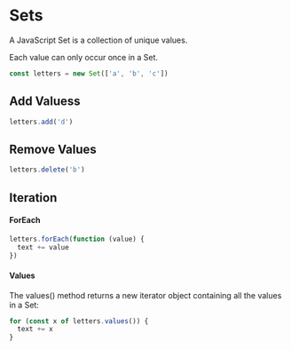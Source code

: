 # Sets

A JavaScript Set is a collection of unique values.

Each value can only occur once in a Set.

```js
const letters = new Set(['a', 'b', 'c'])
```

## Add Valuess

```js
letters.add('d')
```

## Remove Values

```js
letters.delete('b')
```

## Iteration

#### ForEach

```js
letters.forEach(function (value) {
  text += value
})
```

#### Values

The values() method returns a new iterator object containing all the values in a Set:

```js
for (const x of letters.values()) {
  text += x
}
```
